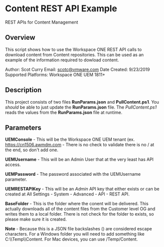 # Content REST API Example
REST APIs for Content Management

## Overview
<!-- Summary Start -->
This script shows how to use the Workspace ONE REST API calls to download content from Content repositories.  This can be used as an example of the information required to dowload content.

Author: Scot Curry
Email: scotc@vmware.com
Date Created: 9/23/2019
Supported Platforms: Workspace ONE UEM 1811+
<!-- Summary End -->

## Description
This project consists of two files **RunParams.json** and **PullContent.ps1**.  You *should* be able to just update the **RunParams.json** file.  The *PullContent.ps1* reads the values from the **RunParams.json** file at runtime.

## Parameters
**UEMConsole** - This will be the Workspace ONE UEM tenant (ex. https://cn1506.awmdm.com - There is no check to validate there is no / at the end, so don't add one.

**UEMUsername** - This will be an Admin User that at the very least has API access.

**UEMPassword** - The password associated with the UEMUsername parameter.

**UEMRESTAPIKey** - This will be an *Admin* API key that either exists or can be created at All Settings - System - Advanced - API - REST API.

**BaseFolder** - This is the folder where the conent will be delivered.  This actually downloads all of the content files from the Customer level OG and writes them to a local folder.  There is not check for the folder to exists, so please make sure it is created.

**Note** - Because this is a JSON file backslashes (\) are considered escape characters.  For a Windows folder you will need to add something like C:\\\Temp\\\Content.  For Mac devices, you can use /Temp/Content.
